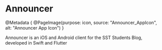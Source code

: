 # Announcer

@Metadata {
    @PageImage(purpose: icon, source: "Announcer_AppIcon", alt: "Announcer App Icon")
}

Announcer is an iOS and Android client for the SST Students Blog, developed in Swift and Flutter